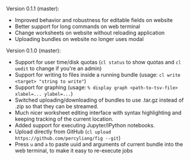Version 0.1.1 (master):
- Improved behavior and robustness for editable fields on website
- Better support for long commands on web terminal
- Change worksheets on website without reloading application
- Uploading bundles on website no longer uses modal

Version 0.1.0 (master):
- Support for user time/disk quotas (`cl status` to show quotas and `cl uedit` to change if you're an admin)
- Support for writing to files inside a running bundle (usage: `cl write <target> "string to write"`)
- Support for graphing (usage: `% display graph <path-to-tsv-file> xlabel=... ylabel=...`)
- Switched uploading/downloading of bundles to use .tar.gz instead of .zip so that they can be streamed.
- Much nicer worksheet editing interface with syntax highlighting and keeping tracking of the current location.
- Added support for executing Jupyter/IPython notebooks.
- Upload directly from GitHub (`cl upload https://github.com/percyliang/fig --git`)
- Press `u` and `a` to paste uuid and arguments of current bundle into the web terminal, to make it easy to re-execute jobs